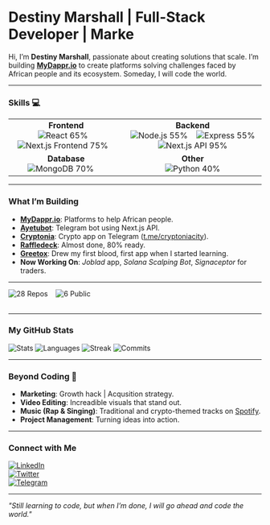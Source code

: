 # Destiny Marshall | Full-Stack Developer | Marke

Hi, I’m **Destiny Marshall**, passionate about creating solutions that scale. I’m building **[MyDappr.io](https://mydappr.io)** to create platforms solving challenges faced by African people and its ecosystem. Someday, I will code the world.

---

### Skills 💻

<div align="center">
<table>
  <tr>
    <td align="center">
      <strong>Frontend</strong><br>
      <img src="https://img.shields.io/badge/React%20-%2065%25-61DAFB?style=flat&logo=react" alt="React 65%" />   
      <img src="https://img.shields.io/badge/Next.js%20Frontend%20-%2075%25-00CC00?style=flat&logo=next.js" alt="Next.js Frontend 75%" />   
    </td>
    <td align="center">
      <strong>Backend</strong><br>
      <img src="https://img.shields.io/badge/Node.js%20-%2055%25-339933?style=flat&logo=node.js" alt="Node.js 55%" />   
      <img src="https://img.shields.io/badge/Express%20-%2055%25-339933?style=flat&logo=express" alt="Express 55%" />
        <img src="https://img.shields.io/badge/Next.js%20API%20-%2095%25-00CC00?style=flat&logo=next.js" alt="Next.js API 95%" />
    </td>
  </tr>
  <tr>
      <td align="center">
      <strong>Database</strong><br>
      <img src="https://img.shields.io/badge/MongoDB%20-%2070%25-47A248?style=flat&logo=mongodb" alt="MongoDB 70%" />     
    </td>
    <td align="center">
      <strong> Other</strong><br>
      <img src="https://img.shields.io/badge/Python%20-%2040%25-3776AB?style=flat&logo=python" alt="Python 40%" />
    </td>
  </tr>
</table>
</div>

---
### What I’m Building
- **[MyDappr.io](https://mydappr.io)**: Platforms to help African people.
- **[Ayetubot](https://t.me/ayetubot)**: Telegram bot using Next.js API.
- **[Cryptonia](https://cryptoniacity.com)**: Crypto app on Telegram ([t.me/cryptoniacity](https://t.me/cryptoniacity)).
- **[Raffledeck](https://raffledeck.com)**: Almost done, 80% ready.
- **[Greetox](https://greetoxapp.vercel.app)**: Drew my first blood, first app when I started learning.
- **Now Working On**: *Joblad* app, *Solana Scalping Bot*, *Signaceptor* for traders.
---

<div >
  <img src="https://img.shields.io/badge/Repos-28-26A69A?style=for-the-badge&labelColor=1A3C34" alt="28 Repos" /> &nbsp;&nbsp;
  <img src="https://img.shields.io/badge/Public-6-26A69A?style=for-the-badge&labelColor=1A3C34" alt="6 Public" />
  <br><br>
</div>

---

### My GitHub Stats
![Stats](https://github-profile-summary-cards.vercel.app/api/cards/profile-details?username=Marshalllife&theme=monokai)
![Languages](https://github-profile-summary-cards.vercel.app/api/cards/repos-per-language?username=Marshalllife&theme=monokai)
![Streak](https://github-readme-streak-stats.herokuapp.com/?user=Marshalllife&theme=dark)
![Commits](https://img.shields.io/github/commit-activity/y/Marshalllife/Marshalllife?color=26A69A)

---

### Beyond Coding 🫣
- **Marketing**: Growth hack | Acqusition strategy.  
- **Video Editing**: Increadible visuals that stand out.  
- **Music (Rap & Singing)**: Traditional and crypto-themed tracks on [Spotify](https://open.spotify.com/artist/2h00H7s2YjKTM34NvIciPa).  
- **Project Management**: Turning ideas into action.
---


### Connect with Me
[![LinkedIn](https://img.shields.io/badge/LinkedIn-0077B5?style=flat&logo=linkedin)](https://www.linkedin.com/in/destiny-e-marshall-a15726b0/)  
[![Twitter](https://img.shields.io/badge/Twitter-1DA1F2?style=flat&logo=twitter)](https://twitter.com/)  
[![Telegram](https://img.shields.io/badge/Telegram-0088CC?style=flat&logo=telegram)](https://t.me/Marshalllife)

---

*"Still learning to code, but when I’m done, I will go ahead and code the world."*
